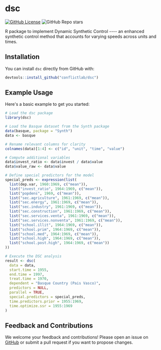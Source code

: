 # dsc

[![GitHub License](https://img.shields.io/github/license/conflictlab/dsc)](https://github.com/conflictlab/dsc/blob/main/LICENSE) 
![GitHub Repo stars](https://img.shields.io/github/stars/conflictlab/dsc?style=social) 

R package to implement Dynamic Synthetic Control ---- an enhanced synthetic control method that accounts for varying speeds across units and times.

## Installation

You can install `dsc` directly from GitHub with:

```R
devtools::install_github("conflictlab/dsc")
```

## Example Usage

Here's a basic example to get you started:

```R
# Load the dsc package
library(dsc)

# Load the Basque dataset from the Synth package
data(basque, package = "Synth")
data <- basque

# Rename relevant columns for clarity
colnames(data)[1:4] <- c("id", "unit", "time", "value")

# Compute additional variables
data$invest_ratio <- data$invest / data$value
data$value_raw <- data$value

# Define special predictors for the model
special_preds <- expression(list(
  list(dep.var, 1960:1969, c("mean")),
  list("invest_ratio", 1964:1969, c("mean")),
  list("popdens", 1969, c("mean")),
  list("sec.agriculture", 1961:1969, c("mean")),
  list("sec.energy", 1961:1969, c("mean")),
  list("sec.industry", 1961:1969, c("mean")),
  list("sec.construction", 1961:1969, c("mean")),
  list("sec.services.venta", 1961:1969, c("mean")),
  list("sec.services.nonventa", 1961:1969, c("mean")),
  list("school.illit", 1964:1969, c("mean")),
  list("school.prim", 1964:1969, c("mean")),
  list("school.med", 1964:1969, c("mean")),
  list("school.high", 1964:1969, c("mean")),
  list("school.post.high", 1964:1969, c("mean"))
))

# Execute the DSC analysis
result <- dsc(
  data = data,
  start.time = 1955,
  end.time = 1997,
  treat.time = 1970,
  dependent = "Basque Country (Pais Vasco)",
  predictors = NULL,
  parallel = TRUE,
  special.predictors = special_preds,
  time.predictors.prior = 1955:1969,
  time.optimize.ssr = 1955:1969
)
```

## Feedback and Contributions

We welcome your feedback and contributions! Please open an issue on [GitHub](https://github.com/conflictlab/dsc/issues) or submit a pull request if you want to propose changes.
